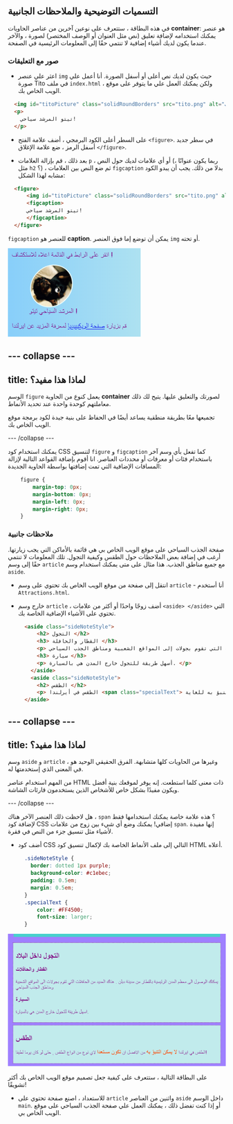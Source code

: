 ## التسميات التوضيحية والملاحظات الجانبية

في هذه البطاقة ، ستتعرف على نوعين آخرين من عناصر الحاويات **container**: هو عنصر يمكنك استخدامه لإضافة تعليق (نص مثل العنوان أو الوصف المختصر) لصورة ، والآخر عندما يكون لديك أشياء إضافية لا تنتمي حقًا إلى المعلومات الرئيسية في الصفحة.

### صور مع التعليقات

+ اعثر علي عنصر `img` حيث يكون لديك نص أعلى أو أسفل الصورة. أنا أعمل علي صورة Tito في ملف `index.html` ، ولكن يمكنك العمل علي ما يتوفر على موقع الويب الخاص بك. 

```html
  <img id="titoPicture" class="solidRoundBorders" src="tito.png" alt="تيتو الكلب" />          
  <p>
    تيتو المرشد سياحي!
  </p>
```

+ على السطر أعلى الكود البرمجي ، أضف علامة الفتح `<figure>`. في سطر جديد أسفل الرمز ، ضع علامة الإغلاق `</figure>`.

+ بعد ذلك ، قم بإزالة العلامات `p` ، أو أي علامات لديك حول النص (ربما يكون عنوانًا ، مثل `h2` ؟) ، ثم ضع النص بين العلامات `figcaption` بدلا من ذلك. يجب أن يبدو الكود مشابه لهذا الشكل:

```html
  <figure>
      <img id="titoPicture" class="solidRoundBorders" src="tito.png" alt="تيتو الكلب" />          
      <figcaption>
      تيتو المرشد سياحي!
      </figcaption>
  </figure>
```
    
`figcaption` للعنصر هو **caption**. يمكن أن توضع إما فوق العنصر `img` أو تحته.
    
![صورة تيتو مع تعليق](images/figureAndCaption.png)
    
--- collapse ---
---
title: لماذا هذا مفيد؟
---

الوسم `figure` يعمل كنوع من الحاوية **container** لصورتك والتعليق عليها. يتيح لك ذلك معاملتهم كوحدة واحدة عند تحديد الأنماط.
    
تجميعها معًا بطريقة منطقية يساعد أيضًا في الحفاظ على بنية جيدة لكود برمجة موقع الويب الخاص بك.
    
--- /collapse ---
    
يمكنك استخدام كود CSS لتنسيق `figure` و `figcaption` كما تفعل بأي وسم آخر باستخدام فئات أو معرفات أو محددات العناصر. انا أقوم بإضافة القواعد التالية لإزالة المسافات الإضافية التي تمت إضافتها بواسطة الحاوية الجديدة:
    
  ```css
      figure { 
          margin-top: 0px;
          margin-bottom: 0px;
          margin-left: 0px;
          margin-right: 0px;
      }
  ```
    
### ملاحظات جانبية
    
صفحة الجذب السياحي على موقع الويب الخاص بي هي قائمة بالأماكن التي يجب زيارتها. أرغب في إضافة بعض الملاحظات حول الطقس وكيفية التجول. تلك المعلومات لا تنتمي حقًا إلى وسم `article` مع جميع مناطق الجذب. هذا مثال على متى يمكنك استخدام وسم `aside`.
    
+ انتقل إلى صفحة من موقع الويب الخاص بك تحتوي على وسم `article` - أنا أستخدم `Attractions.html`.
    
+ خارج وسم `article` ، أضف زوجًا واحدًا أو أكثر من علامات `<aside> </aside>` التي تحتوي على الأشياء الإضافية الخاصة بك.
    
    ```html
      <aside class="sideNoteStyle">
          <h2> التجول </h2>
          <h3> القطار والحافلة </h3>
          <p> يمكنك الوصول إلى معظم المدن الرئيسية بالقطار من دبلن. هناك العديد من الحافلات التي تقوم بجولات إلى المواقع الشعبية ومناطق الجذب السياحي. </p>
          <h3> سيارة </h3>
          <p> أسهل طريقة للتجول خارج المدن هي بالسيارة. </p>
        </aside>
        <aside class="sideNoteStyle">
          <h2> الطقس </h2>
          <p> الطقس في أيرلندا <span class="specialText"> لا يمكن التنبؤ به للغاية! </span> من الأفضل أن تكون مستعد <span class="specialText"> </span> لأي نوع من الطقس ، حتى لو كان يوما جميلا! </p>
      </aside>
    ```
    
--- collapse ---
---
title: لماذا هذا مفيد؟
---
    
وسم `aside` و `article` ، وغيرها من الحاويات كلها متشابهة. الفرق الحقيقي الوحيد هو في المعنى الذي إستخدمتها له.

من المهم استخدام عناصر HTML ذات معنى كلما استطعت. إنه يوفر لموقعك بنية أفضل ويكون مفيدًا بشكل خاص للأشخاص الذين يستخدمون قارئات الشاشة.

--- /collapse ---

هل لاحظت ذلك العنصر الآخر هناك ، `span` ؟ هذه علامة خاصة يمكنك استخدامها فقط لإضافة كود CSS إضافي! يمكنك وضع أي شيء بين زوج من علامات `span`. إنها مفيدة لأشياء مثل تنسيق جزء من النص في فقرة.
    
+ أضف كود CSS التالي إلى ملف الأنماط الخاصة بك لإكمال تنسيق كود HTML أعلاه.
    
    ```css
      .sideNoteStyle {
        border: dotted 1px purple;
        background-color: #c1ebec;
        padding: 0.5em;
        margin: 0.5em;
      }
      .specialText {
          color: #FF4500;
          font-size: larger;
      }
    ```
    
![ملاحظات إضافية مع تصميمها الخاص](images/asidesStyled.png)
    
على البطاقة التالية ، ستتعرف على كيفية جعل تصميم موقع الويب الخاص بك أكثر تشويقًا!
    
+ للاستعداد ، اصنع صفحة تحتوي على `article` واثنين من العناصر `aside` داخل الوسم `main`. أو إذا كنت تفضل ذلك ، يمكنك العمل علي صفحة الجذب السياحي على موقع الويب الخاص بي.

